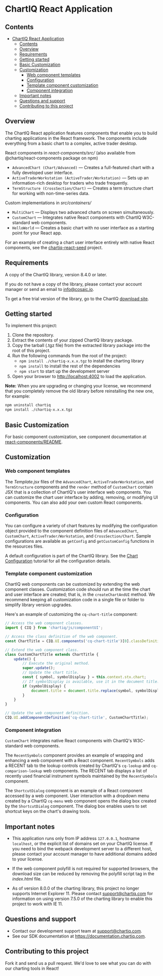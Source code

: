 # ChartIQ React Application

## Contents

- [ChartIQ React Application](#chartiq-react-application)
  - [Contents](#contents)
  - [Overview](#overview)
  - [Requirements](#requirements)
  - [Getting started](#getting-started)
  - [Basic Customization](#basic-customization)
  - [Customization](#customization)
    - [Web component templates](#web-component-templates)
    - [Configuration](#configuration)
    - [Template component customization](#template-component-customization)
    - [Component integration](#component-integration)
  - [Important notes](#important-notes)
  - [Questions and support](#questions-and-support)
  - [Contributing to this project](#contributing-to-this-project)


## Overview

The ChartIQ React application features components that enable you to build charting applications in the React framework. The components include everything from a basic chart to a complex, active trader desktop.

React components in *react-components/src/* (also available from @chartiq/react-components package on npm)
- `AdvancedChart (Chart/Advanced)` &mdash; Creates a full-featured chart with a fully developed user interface.
- `ActiveTraderWorkstation (ActiveTrader/Workstation)` &mdash; Sets up an information-rich desktop for traders who trade frequently.
- `TermStructure (CrossSection/Chart)` &mdash; Creates a term structure chart for working with non-time-series data.

Custom implementations in *src/containers/*
- `MultiChart` &mdash; Displays two advanced charts on screen simultaneously.
- `CustomChart` &mdash; Integrates native React components with ChartIQ W3C-standard web components.
- `HelloWorld` &mdash; Creates a basic chart with no user interface as a starting point for your React app.

For an example of creating a chart user interface entirely with native React components, see the [chartiq-react-seed](https://github.com/ChartIQ/chartiq-react-seed) project.

## Requirements

A copy of the ChartIQ library, version 8.4.0 or later.

If you do not have a copy of the library, please contact your account manager or send an email to <info@cosaic.io>.

To get a free trial version of the library, go to the ChartIQ <a href="https://cosaic.io/chartiq-sdk-library-download/" target="_blank">download site</a>.

## Getting started

To implement this project:

1. Clone the repository.
2. Extract the contents of your zipped ChartIQ library package.
3. Copy the tarball (.tgz file) from the extracted library package into the root of this project.
4. Run the following commands from the root of the project:
    - `npm install ./chartiq-x.x.x.tgz` to install the charting library
    - `npm install` to install the rest of the dependencies
    - `npm start` to start up the development server
5. Open your browser to [http://localhost:4002](http://localhost:4002) to load the application.

**Note:** When you are upgrading or changing your license, we recommend that you completely remove the old library before reinstalling the new one, for example:

```sh
npm uninstall chartiq
npm install ./chartiq-x.x.x.tgz
```

## Basic Customization

For basic component customization, see component documentation at [react-components/README](./react-components/README.md).

## Customization

### Web component templates

The *Template.jsx* files of the `AdvancedChart`, `ActiveTraderWorkstation`, and `TermStructure` components and the `render` method of `CustomChart` contain JSX that is a collection of ChartIQ's user interface web components. You can customize the chart user interface by adding, removing, or modifying UI components. You can also add your own custom React components.

### Configuration

You can configure a variety of chart features by modifying the configuration object provided to the component definition files of `AdvancedChart`, `CustomChart`, `ActiveTrader/Workstation`, and `CrossSection/Chart`. Sample configurations are available as `getConfig` and `getCustomConfig` functions in the resources files.

A default configuration is part of the ChartIQ library. See the [Chart Configuration](tutorial-Chart%20Configuration.html) tutorial for all the configuration details.

### Template component customization

ChartIQ web components can be customized by extending the web component classes. Customization code should run at the time the chart and user interface are created; that is, in the `createChartAndUI` method. We recommend keeping all customization code in a single file or folder to simplify library version upgrades.

Here's an example of customizing the `cq-chart-title` component:

```js
// Access the web component classes.
import { CIQ } from 'chartiq/js/componentUI';

// Access the class definition of the web component.
const ChartTitle = CIQ.UI.components('cq-chart-title')[0].classDefinition;

// Extend the web component class.
class CustomChartTitle extends ChartTitle {
    update() {
        // Execute the original method.
        super.update();
        // Update the chart title.
        const { symbol, symbolDisplay } = this.context.stx.chart;
        // If symbolDisplay is available, use it in the document title.
        if (symbolDisplay) {
            document.title = document.title.replace(symbol, symbolDisplay);
        }
    }
}

// Update the web component definition.
CIQ.UI.addComponentDefinition('cq-chart-title', CustomChartTitle);
```

### Component integration

`CustomChart` integrates native React components with ChartIQ's W3C-standard web components.

The `RecentSymbols` component provides an example of wrapping and enhancing a web component with a React component. `RecentSymbols` adds a RECENT tab to the lookup controls created by ChartIQ's `cq-lookup` and `cq-comparison-lookup` web components. The RECENT tab displays a list of recently used financial instrument symbols maintained by the `RecentSymbols` component.

The `ShortcutDialog` component is an example of a React component accessed by a web component. User interaction with a dropdown menu created by a ChartIQ `cq-menu` web component opens the dialog box created by the `ShortcutDialog` component. The dialog box enables users to set shortcut keys on the chart's drawing tools.


## Important notes

- This application runs only from IP address `127.0.0.1`, hostname `localhost`, or the explicit list of domains set on your ChartIQ license. If you need to bind the webpack development server to a different host, please contact your account manager to have additional domains added to your license.

- If the web component polyfill is not required for supported browsers, the download size can be reduced by removing the polyfill script tag in the *index.html* file.

- As of version 8.0.0 of the charting library, this project no longer supports Internet Explorer 11. Please contact [support@chartiq.com](mailto:support@chartiq.com) for information on using version 7.5.0 of the charting library to enable this project to work with IE 11.

## Questions and support

- Contact our development support team at [support@chartiq.com](mailto:support@chartiq.com).
- See our SDK documentation at https://documentation.chartiq.com.

## Contributing to this project

Fork it and send us a pull request. We'd love to see what you can do with our charting tools in React!